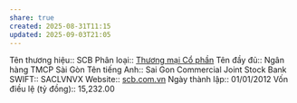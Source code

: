 ```yaml
---
share: true
created: 2025-08-31T11:15
updated: 2025-09-03T21:05
---
```

Tên thương hiệu:: SCB
Phân loại:: [Thương mại Cổ phần](Th%C6%B0%C6%A1ng%20m%E1%BA%A1i%20C%E1%BB%95%20ph%E1%BA%A7n.md)
Tên đầy đủ:: Ngân hàng TMCP Sài Gòn
Tên tiếng Anh:: Sai Gon Commercial Joint Stock Bank
SWIFT:: SACLVNVX
Website:: [scb.com.vn](scb.com.vn)
Ngày thành lập:: 01/01/2012
Vốn điều lệ (tỷ đồng):: 15,232.00
